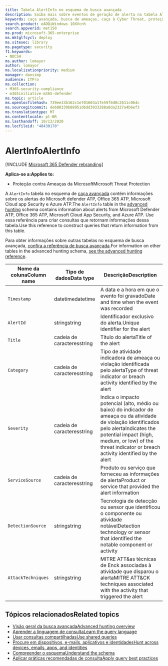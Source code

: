 ```yaml
---
title: Tabela AlertInfo no esquema de busca avançada
description: Saiba mais sobre eventos de geração de alerta na tabela AlertInfo do esquema de busca avançada
keywords: caça avançada, busca de ameaças, caça à Cyber Threat, proteção de ameaças da Microsoft, Microsoft 365, MTP, M365, Search, Query, telemetria, referência de esquema, Kusto, tabela, coluna, tipo de dados, descrição, AlertInfo, alerta, gravidade, categoria, MITRE, ATT&CK, Microsoft defender ATP, MDATP, Office 365 ATP, Microsoft Cloud app Security, MCAS
search.product: eADQiWindows 10XVcnh
search.appverid: met150
ms.prod: microsoft-365-enterprise
ms.mktglfcycl: deploy
ms.sitesec: library
ms.pagetype: security
f1.keywords:
- NOCSH
ms.author: lomayor
author: lomayor
ms.localizationpriority: medium
manager: dansimp
audience: ITPro
ms.collection:
- M365-security-compliance
- m365initiative-m365-defender
ms.topic: article
ms.openlocfilehash: 739ee33b162c1e701603a17e59f0d0c2611c064c
ms.sourcegitcommit: de600339b08951d6dd3933288a8da2327a4b6ef3
ms.translationtype: MT
ms.contentlocale: pt-BR
ms.lasthandoff: 10/13/2020
ms.locfileid: "48430170"
---
```

# <a name="alertinfo"></a><span data-ttu-id="e01c5-104">AlertInfo</span><span class="sxs-lookup"><span data-stu-id="e01c5-104">AlertInfo</span></span>

[!INCLUDE [Microsoft 365 Defender rebranding](../includes/microsoft-defender.md)]


<span data-ttu-id="e01c5-105">**Aplica-se a:**</span><span class="sxs-lookup"><span data-stu-id="e01c5-105">**Applies to:**</span></span>
- <span data-ttu-id="e01c5-106">Proteção contra Ameaças da Microsoft</span><span class="sxs-lookup"><span data-stu-id="e01c5-106">Microsoft Threat Protection</span></span>



<span data-ttu-id="e01c5-107">A `AlertInfo` tabela no esquema de [caça avançada](advanced-hunting-overview.md) contém informações sobre os alertas do Microsoft defender ATP, Office 365 ATP, Microsoft Cloud app Security e Azure ATP.</span><span class="sxs-lookup"><span data-stu-id="e01c5-107">The `AlertInfo` table in the [advanced hunting](advanced-hunting-overview.md) schema contains information about alerts from Microsoft Defender ATP, Office 365 ATP, Microsoft Cloud App Security, and Azure ATP.</span></span> <span data-ttu-id="e01c5-108">Use essa referência para criar consultas que retornam informações dessa tabela.</span><span class="sxs-lookup"><span data-stu-id="e01c5-108">Use this reference to construct queries that return information from this table.</span></span>

<span data-ttu-id="e01c5-109">Para obter informações sobre outras tabelas no esquema de busca avançada, [confira a referência de busca avançada](advanced-hunting-schema-tables.md).</span><span class="sxs-lookup"><span data-stu-id="e01c5-109">For information on other tables in the advanced hunting schema, [see the advanced hunting reference](advanced-hunting-schema-tables.md).</span></span>

| <span data-ttu-id="e01c5-110">Nome da coluna</span><span class="sxs-lookup"><span data-stu-id="e01c5-110">Column name</span></span> | <span data-ttu-id="e01c5-111">Tipo de dados</span><span class="sxs-lookup"><span data-stu-id="e01c5-111">Data type</span></span> | <span data-ttu-id="e01c5-112">Descrição</span><span class="sxs-lookup"><span data-stu-id="e01c5-112">Description</span></span> |
|-------------|-----------|-------------|
| `Timestamp` | <span data-ttu-id="e01c5-113">datetime</span><span class="sxs-lookup"><span data-stu-id="e01c5-113">datetime</span></span> | <span data-ttu-id="e01c5-114">A data e a hora em que o evento foi gravado</span><span class="sxs-lookup"><span data-stu-id="e01c5-114">Date and time when the event was recorded</span></span> |
| `AlertId` | <span data-ttu-id="e01c5-115">string</span><span class="sxs-lookup"><span data-stu-id="e01c5-115">string</span></span> | <span data-ttu-id="e01c5-116">Identificador exclusivo do alerta.</span><span class="sxs-lookup"><span data-stu-id="e01c5-116">Unique identifier for the alert</span></span> |
| `Title` | <span data-ttu-id="e01c5-117">cadeia de caracteres</span><span class="sxs-lookup"><span data-stu-id="e01c5-117">string</span></span> | <span data-ttu-id="e01c5-118">Título do alerta</span><span class="sxs-lookup"><span data-stu-id="e01c5-118">Title of the alert</span></span> |
| `Category` | <span data-ttu-id="e01c5-119">cadeia de caracteres</span><span class="sxs-lookup"><span data-stu-id="e01c5-119">string</span></span> | <span data-ttu-id="e01c5-120">Tipo de atividade indicadora de ameaça ou violação identificada pelo alerta</span><span class="sxs-lookup"><span data-stu-id="e01c5-120">Type of threat indicator or breach activity identified by the alert</span></span> |
| `Severity` | <span data-ttu-id="e01c5-121">cadeia de caracteres</span><span class="sxs-lookup"><span data-stu-id="e01c5-121">string</span></span> | <span data-ttu-id="e01c5-122">Indica o impacto potencial (alto, médio ou baixo) do indicador de ameaça ou da atividade de violação identificados pelo alerta</span><span class="sxs-lookup"><span data-stu-id="e01c5-122">Indicates the potential impact (high, medium, or low) of the threat indicator or breach activity identified by the alert</span></span> |
| `ServiceSource` | <span data-ttu-id="e01c5-123">cadeia de caracteres</span><span class="sxs-lookup"><span data-stu-id="e01c5-123">string</span></span> | <span data-ttu-id="e01c5-124">Produto ou serviço que forneceu as informações de alerta</span><span class="sxs-lookup"><span data-stu-id="e01c5-124">Product or service that provided the alert information</span></span> |
| `DetectionSource` | <span data-ttu-id="e01c5-125">string</span><span class="sxs-lookup"><span data-stu-id="e01c5-125">string</span></span> | <span data-ttu-id="e01c5-126">Tecnologia de detecção ou sensor que identificou o componente ou atividade notável</span><span class="sxs-lookup"><span data-stu-id="e01c5-126">Detection technology or sensor that identified the notable component or activity</span></span> |
| `AttackTechniques` | <span data-ttu-id="e01c5-127">string</span><span class="sxs-lookup"><span data-stu-id="e01c5-127">string</span></span> | <span data-ttu-id="e01c5-128">MITRE ATT&as técnicas de Enck associadas à atividade que disparou o alerta</span><span class="sxs-lookup"><span data-stu-id="e01c5-128">MITRE ATT&CK techniques associated with the activity that triggered the alert</span></span> |

## <a name="related-topics"></a><span data-ttu-id="e01c5-129">Tópicos relacionados</span><span class="sxs-lookup"><span data-stu-id="e01c5-129">Related topics</span></span>
- [<span data-ttu-id="e01c5-130">Visão geral da busca avançada</span><span class="sxs-lookup"><span data-stu-id="e01c5-130">Advanced hunting overview</span></span>](advanced-hunting-overview.md)
- [<span data-ttu-id="e01c5-131">Aprender a linguagem de consulta</span><span class="sxs-lookup"><span data-stu-id="e01c5-131">Learn the query language</span></span>](advanced-hunting-query-language.md)
- [<span data-ttu-id="e01c5-132">Usar consultas compartilhadas</span><span class="sxs-lookup"><span data-stu-id="e01c5-132">Use shared queries</span></span>](advanced-hunting-shared-queries.md)
- [<span data-ttu-id="e01c5-133">Procure em dispositivos, e-mails, aplicativos e identidades</span><span class="sxs-lookup"><span data-stu-id="e01c5-133">Hunt across devices, emails, apps, and identities</span></span>](advanced-hunting-query-emails-devices.md)
- [<span data-ttu-id="e01c5-134">Compreender o esquema</span><span class="sxs-lookup"><span data-stu-id="e01c5-134">Understand the schema</span></span>](advanced-hunting-schema-tables.md)
- [<span data-ttu-id="e01c5-135">Aplicar práticas recomendadas de consulta</span><span class="sxs-lookup"><span data-stu-id="e01c5-135">Apply query best practices</span></span>](advanced-hunting-best-practices.md)
